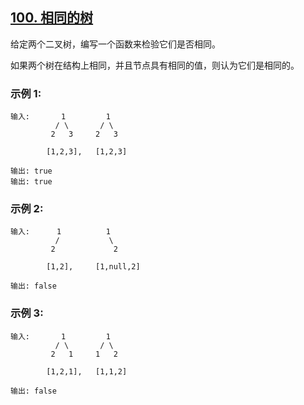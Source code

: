 ## [100. 相同的树](https://leetcode-cn.com/problems/same-tree)
给定两个二叉树，编写一个函数来检验它们是否相同。

如果两个树在结构上相同，并且节点具有相同的值，则认为它们是相同的。

### 示例 1:
```
输入:       1         1
          / \       / \
         2   3     2   3

        [1,2,3],   [1,2,3]

输出: true
输出: true
```
### 示例 2:
```
输入:      1          1
          /           \
         2             2

        [1,2],     [1,null,2]

输出: false
```
### 示例 3:
```
输入:       1         1
          / \       / \
         2   1     1   2

        [1,2,1],   [1,1,2]

输出: false
```
